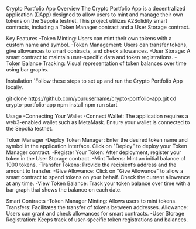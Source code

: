 Crypto Portfolio App
Overview
The Crypto Portfolio App is a decentralized application (DApp) designed to allow users to mint and manage their own tokens on the Sepolia testnet. This project utilizes A2Solidity smart contracts, including a Token Manager contract and a User Storage contract.

Key Features
-Token Minting: Users can mint their own tokens with a custom name and symbol.
-Token Management: Users can transfer tokens, give allowances to smart contracts, and check allowances.
-User Storage: A smart contract to maintain user-specific data and token registrations.
-Token Balance Tracking: Visual representation of token balances over time using bar graphs.

Installation
`Follow these steps to set up and run the Crypto Portfolio App locally.

git clone https://github.com/yourusername/crypto-portfolio-app.git
cd crypto-portfolio-app
npm install
npm run start


Usage
-Connecting Your Wallet
-Connect Wallet: The application requires a web3-enabled wallet such as MetaMask. Ensure your wallet is connected to the Sepolia testnet.

Token Manager
-Deploy Token Manager:
      Enter the desired token name and symbol in the application interface.
      Click on "Deploy" to deploy your Token Manager contract.
-Register Your Token:
      After deployment, register your token in the User Storage contract.
-Mint Tokens:
      Mint an initial balance of 1000 tokens.
-Transfer Tokens:
      Provide the recipient’s address and the amount to transfer.
-Give Allowance:
      Click on "Give Allowance" to allow a smart contract to spend tokens on your behalf.
      Check the current allowance at any time.
-View Token Balance:
      Track your token balance over time with a bar graph that shows the balance on each date.
      
Smart Contracts
-Token Manager
   Minting: Allows users to mint tokens.
   Transfers: Facilitates the transfer of tokens between addresses.
   Allowance: Users can grant and check allowances for smart contracts.
-User Storage
   Registration: Keeps track of user-specific token registrations and balances.


